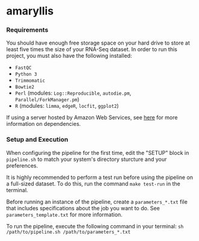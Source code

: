 # amaryllis

### Requirements

You should have enough free storage space on your hard drive to store at least
five times the size of your RNA-Seq dataset.
In order to run this project, you must also have the following installed:
- `FastQC`
- `Python 3`
- `Trimmomatic`
- `Bowtie2`
- `Perl` (modules: `Log::Reproducible`, `autodie.pm`, `Parallel/ForkManager.pm`)
- `R` (modules: `limma`, `edgeR`, `locfit`, `ggplot2`)

If using a server hosted by Amazon Web Services, see
[here](https://gist.github.com/mfcovington/27746b491743ababf32cbadd49846730)
for more information on dependencies.

### Setup and Execution

When configuring the pipeline for the first time, edit the "SETUP" block in
`pipeline.sh` to match your system's directory sturcture and your preferences.

It is highly recommended to perform a test run before using the pipeline on a
full-sized dataset. To do this, run the command `make test-run` in the terminal.

Before running an instance of the pipeline, create a `parameters_*.txt` file
that includes specifications about the job you want to do. See
`parameters_template.txt` for more information.

To run the pipeline, execute the following command in your terminal:
    `sh /path/to/pipeline.sh /path/to/parameters_*.txt`
